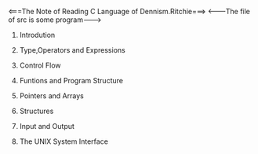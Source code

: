 <===The Note of Reading C Language of Dennism.Ritchie===>
   <---The file of src is some program--->

1. Introdution

2. Type,Operators and Expressions

3. Control Flow

4. Funtions and Program Structure

5. Pointers and Arrays

6. Structures

7. Input and Output

8. The UNIX System Interface
